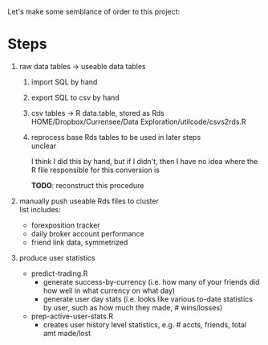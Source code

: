 Let's make some semblance of order to this project:

# Steps

1. raw data tables -> useable data tables
    1. import SQL
        by hand
    2. export SQL to csv
        by hand
    3. csv tables -> R data.table, stored as Rds  
        HOME/Dropbox/Currensee/Data Exploration/utilcode/csvs2rds.R
    4. reprocess base Rds tables to be used in later steps  
        unclear

        I think I did this by hand, but if I didn't, then I have no idea where the R file responsible for this conversion is

        **TODO**: reconstruct this procedure

2. manually push useable Rds files to cluster  
    list includes:
    - forexposition tracker
    - daily broker account performance
    - friend link data, symmetrized

3. produce user statistics
    - predict-trading.R
        - generate success-by-currency (i.e. how many of your friends did how well in what currency on what day)
        - generate user day stats (i.e. looks like various to-date statistics by user, such as how much they made, # wins/losses)
    - prep-active-user-stats.R
        - creates user history level statistics, e.g. # accts, friends, total amt made/lost


